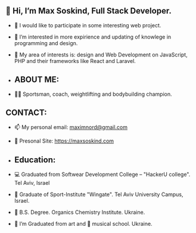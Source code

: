 ## 👋 Hi, I’m Max Soskind, Full Stack Developer. 
- 💞️ I would like to participate in some interesting web project.
- 👀 I’m interested in more expirience and updating of knowlege in programming and design.
- 💙 My area of interests is: design and Web Development on JavaScript, PHP and their frameworks like React and Laravel.
  
- ## ABOUT ME:
- 🏋️‍♂️ Sportsman, coach, weightlifting and bodybuilding champion.

## CONTACT:
- 📫 My personal email: maximnord@gmail.com
- 📃 Presonal Site: https://maxsoskind.com
  
- ## Education:
- 💻 Graduated from Softwear Development College – "HackerU college". Tel Aviv, Israel
- 🔬 Graduate of Sport-Institute "Wingate". Tel Aviv University Campus, Israel.
- 🔬 B.S. Degree. Organics Chemistry Institute. Ukraine.
- 🎨 I’m Graduated from art and 🎹 musical school. Ukraine.


<!---
Maximnord/Maximnord is a ✨ special ✨ repository because its `README.md` (this file) appears on your GitHub profile.
You can click the Preview link to take a look at your changes.
--->
